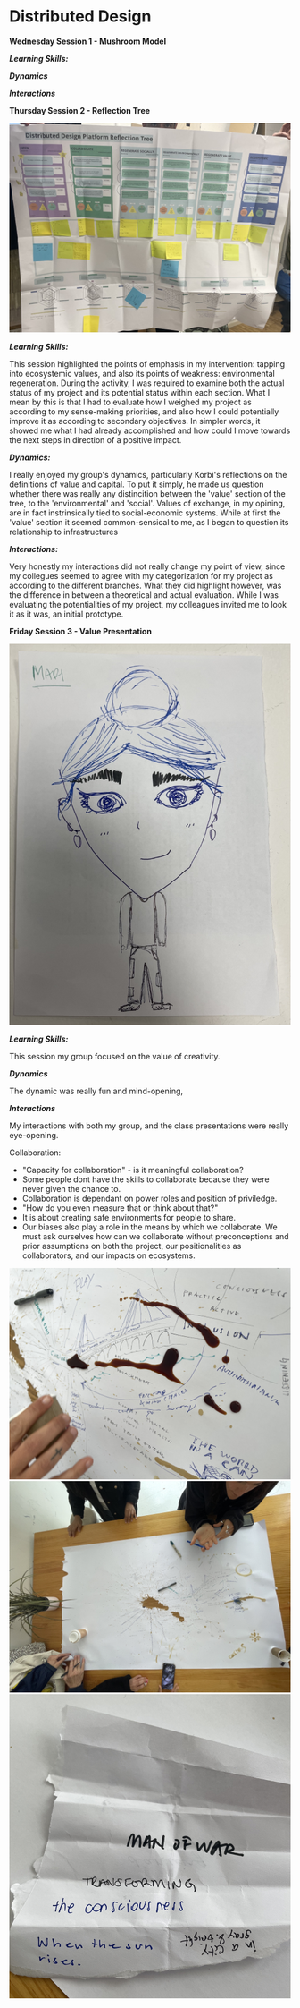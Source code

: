 # Distributed Design

**Wednesday Session 1 - Mushroom Model**

***Learning Skills:***

***Dynamics***

***Interactions***

**Thursday Session 2 - Reflection Tree**

![Reflection Tree](../images/ReflectionTree.jpg)

***Learning Skills:***

This session highlighted the points of emphasis in my intervention: tapping into ecosystemic values, and also its points of weakness: environmental regeneration. During the activity, I was required to examine both the actual status of my project and its potential status within each section. What I mean by this is that I had to evaluate how I weighed my project as according to my sense-making priorities, and also how I could potentially improve it as according to secondary objectives. In simpler words, it showed me what I had already accomplished and how could I move towards the next steps in direction of a positive impact.

***Dynamics:***

I really enjoyed my group's dynamics, particularly Korbi's reflections on the definitions of value and capital. To put it simply, he made us question whether there was really any distincition between the 'value' section of the tree, to the 'environmental' and 'social'. Values of exchange, in my opining, are in fact instrinsically tied to social-economic systems. While at first the 'value' section it seemed common-sensical to me, as I began to question its relationship to infrastructures

***Interactions:***

Very honestly my interactions did not really change my point of view, since my collegues seemed to agree with my categorization for my project as according to the different branches. What they did highlight however, was the difference in between a theoretical and actual evaluation. While I was evaluating the potentialities of my project, my colleagues invited me to look it as it was, an initial prototype. 

**Friday Session 3 - Value Presentation**

![Me](../images/DrawingMe.jpg)

***Learning Skills:***

This session my group focused on the value of creativity. 

***Dynamics***

The dynamic was really fun and mind-opening,

***Interactions***

My interactions with both my group, and the class presentations were really eye-opening.

Collaboration:
- "Capacity for collaboration" - is it meaningful collaboration?
- Some people dont have the skills to collaborate because they were never given the chance to.
- Collaboration is dependant on power roles and position of priviledge.
- "How do you even measure that or think about that?" 
- It is about creating safe environments for people to share.
- Our biases also play a role in the means by which we collaborate. We must ask ourselves how can we collaborate without preconceptions and prior assumptions on both the project, our positionalities as collaborators, and our impacts on ecosystems.

![Poster](../images/PosterDD1.jpg)
![Poster](../images/DDPoster2.jpg)
![Poem](../images/ManofWar.jpg)
